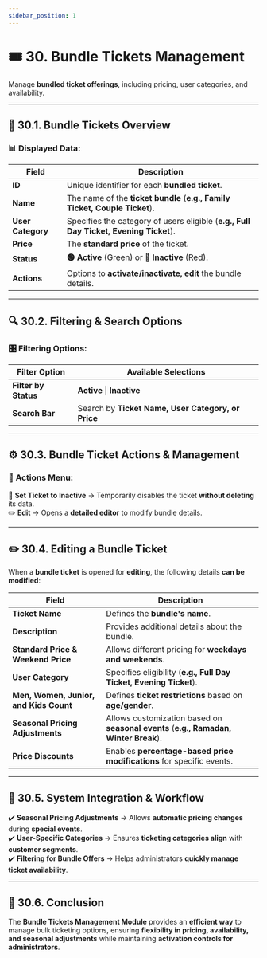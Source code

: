 ```yaml
---
sidebar_position: 1
---
```


# 🎟️ 30. Bundle Tickets Management

Manage **bundled ticket offerings**, including pricing, user categories, and availability.

---

## 📌 30.1. Bundle Tickets Overview

### 📊 Displayed Data:

| Field             | Description                                                                           |
| ----------------- | ------------------------------------------------------------------------------------- |
| **ID**            | Unique identifier for each **bundled ticket**.                                        |
| **Name**          | The name of the **ticket bundle** (**e.g., Family Ticket, Couple Ticket**).           |
| **User Category** | Specifies the category of users eligible (**e.g., Full Day Ticket, Evening Ticket**). |
| **Price**         | The **standard price** of the ticket.                                                 |
| **Status**        | **🟢 Active** (Green) or **🔴 Inactive** (Red).                                       |
| **Actions**       | Options to **activate/inactivate, edit** the bundle details.                          |

---

## 🔍 30.2. Filtering & Search Options

### 🎛 **Filtering Options:**

| Filter Option        | Available Selections                               |
| -------------------- | -------------------------------------------------- |
| **Filter by Status** | **Active** \| **Inactive**                         |
| **Search Bar**       | Search by **Ticket Name, User Category, or Price** |

---

## ⚙️ 30.3. Bundle Ticket Actions & Management

### 🎯 **Actions Menu:**

🔻 **Set Ticket to Inactive** → Temporarily disables the ticket **without deleting** its data.  
✏️ **Edit** → Opens a **detailed editor** to modify bundle details.

---

## ✏️ 30.4. Editing a Bundle Ticket

When a **bundle ticket** is opened for **editing**, the following details **can be modified**:

| Field                                  | Description                                                                          |
| -------------------------------------- | ------------------------------------------------------------------------------------ |
| **Ticket Name**                        | Defines the **bundle's name**.                                                       |
| **Description**                        | Provides additional details about the bundle.                                        |
| **Standard Price & Weekend Price**     | Allows different pricing for **weekdays and weekends**.                              |
| **User Category**                      | Specifies eligibility (**e.g., Full Day Ticket, Evening Ticket**).                   |
| **Men, Women, Junior, and Kids Count** | Defines **ticket restrictions** based on **age/gender**.                             |
| **Seasonal Pricing Adjustments**       | Allows customization based on **seasonal events** (**e.g., Ramadan, Winter Break**). |
| **Price Discounts**                    | Enables **percentage-based price modifications** for specific events.                |

---

## 🔗 30.5. System Integration & Workflow

✔️ **Seasonal Pricing Adjustments** → Allows **automatic pricing changes** during **special events**.  
✔️ **User-Specific Categories** → Ensures **ticketing categories align** with **customer segments**.  
✔️ **Filtering for Bundle Offers** → Helps administrators **quickly manage ticket availability**.

---

## 🎯 30.6. Conclusion

The **Bundle Tickets Management Module** provides an **efficient way** to manage bulk ticketing options, ensuring **flexibility in pricing, availability, and seasonal adjustments** while maintaining **activation controls for administrators**.
